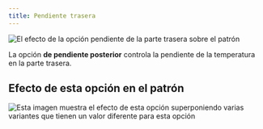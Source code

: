 ```yaml
---
title: Pendiente trasera
---
```


![El efecto de la opción pendiente de la parte trasera sobre el patrón](sample.png)

La opción **de pendiente posterior** controla la pendiente de la temperatura en la parte trasera.

## Efecto de esta opción en el patrón

![Esta imagen muestra el efecto de esta opción superponiendo varias variantes que tienen un valor diferente para esta opción](bella_backhemslope_sample.svg "Efecto de esta opción en el patrón")
